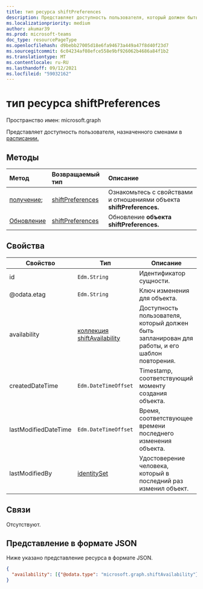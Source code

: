 ```yaml
---
title: тип ресурса shiftPreferences
description: Представляет доступность пользователя, который должен быть назначен сдвиги в расписании.
ms.localizationpriority: medium
author: akumar39
ms.prod: microsoft-teams
doc_type: resourcePageType
ms.openlocfilehash: d9bebb27005d18e6fa94673a449a47f8d40f23d7
ms.sourcegitcommit: 6c04234af08efce558e9bf926062b4686a84f1b2
ms.translationtype: MT
ms.contentlocale: ru-RU
ms.lasthandoff: 09/12/2021
ms.locfileid: "59032162"
---
```

# <a name="shiftpreferences-resource-type"></a>тип ресурса shiftPreferences

Пространство имен: microsoft.graph

Представляет доступность пользователя, назначенного сменами в [расписании.](schedule.md)

## <a name="methods"></a>Методы

| Метод       | Возвращаемый тип | Описание |
|:-------------|:------------|:------------|
| [получение](../api/shiftpreferences-get.md); | [shiftPreferences](shiftpreferences.md) | Ознакомьтесь с свойствами и отношениями объекта **shiftPreferences.** |
| [Обновление](../api/shiftpreferences-put.md) | [shiftPreferences](shiftpreferences.md) | Обновление **объекта shiftPreferences.** |

## <a name="properties"></a>Свойства

|Свойство          |Тип           |Описание                                                                                                                                      |
|--------------|---------------|-------------------------------------------------------------------------------------------------------------------------------------------------|
| id | `Edm.String` | Идентификатор сущности. |
| @odata.etag | `Edm.String` | Ключ изменения для объекта. |
| availability | [коллекция shiftAvailability](shiftavailability.md) | Доступность пользователя, который должен быть запланирован для работы, и его шаблон повторения. |
| createdDateTime | `Edm.DateTimeOffset` | Timestamp, соответствующий моменту создания объекта. |
| lastModifiedDateTime | `Edm.DateTimeOffset` | Время, соответствующее времени последнего изменения объекта. |
| lastModifiedBy | [identitySet](identityset.md) | Удостоверение человека, который в последний раз изменил объект. |

## <a name="relationships"></a>Связи

Отсутствуют.

## <a name="json-representation"></a>Представление в формате JSON

Ниже указано представление ресурса в формате JSON.

<!-- {
  "blockType": "resource",
  "optionalProperties": [

  ],
  "@odata.type": "microsoft.graph.shiftPreferences",
  "baseType": "microsoft.graph.changeTrackedEntity"
}-->

```json
{
  "availability": [{"@odata.type": "microsoft.graph.shiftAvailability"}]
}
```

<!-- uuid: 16cd6b66-4b1a-43a1-adaf-3a886856ed98
2019-02-04 14:57:30 UTC -->
<!-- {
  "type": "#page.annotation",
  "description": "shiftPreferences resource",
  "keywords": "",
  "section": "documentation",
  "tocPath": ""
}-->

